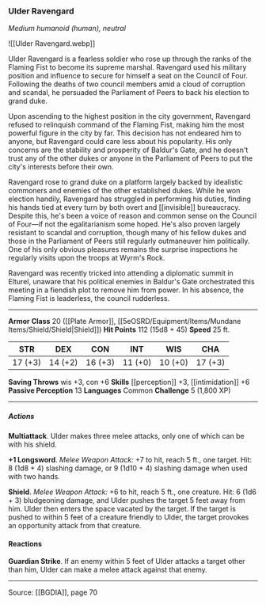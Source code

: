 ### Ulder Ravengard
_Medium humanoid (human), neutral_

![[Ulder Ravengard.webp]]

Ulder Ravengard is a fearless soldier who rose up through the ranks of the Flaming Fist to become its supreme marshal. Ravengard used his military position and influence to secure for himself a seat on the Council of Four. Following the deaths of two council members amid a cloud of corruption and scandal, he persuaded the Parliament of Peers to back his election to grand duke.

Upon ascending to the highest position in the city government, Ravengard refused to relinquish command of the Flaming Fist, making him the most powerful figure in the city by far. This decision has not endeared him to anyone, but Ravengard could care less about his popularity. His only concerns are the stability and prosperity of Baldur's Gate, and he doesn't trust any of the other dukes or anyone in the Parliament of Peers to put the city's interests before their own.

Ravengard rose to grand duke on a platform largely backed by idealistic commoners and enemies of the other established dukes. While he won election handily, Ravengard has struggled in performing his duties, finding his hands tied at every turn by both overt and [[invisible]] bureaucracy. Despite this, he's been a voice of reason and common sense on the Council of Four—if not the egalitarianism some hoped. He's also proven largely resistant to scandal and corruption, though many of his fellow dukes and those in the Parliament of Peers still regularly outmaneuver him politically. One of his only obvious pleasures remains the surprise inspections he regularly visits upon the troops at Wyrm's Rock.

Ravengard was recently tricked into attending a diplomatic summit in Elturel, unaware that his political enemies in Baldur's Gate orchestrated this meeting in a fiendish plot to remove him from power. In his absence, the Flaming Fist is leaderless, the council rudderless.





---

**Armor Class** 20 ([[Plate Armor]], [[5eOSRD/Equipment/Items/Mundane Items/Shield/Shield|Shield]])
**Hit Points** 112 (15d8 + 45)
**Speed** 25 ft.

| STR     | DEX     | CON     | INT     | WIS     | CHA     |
|---------|---------|---------|---------|---------|---------|
| 17 (+3) | 14 (+2) | 16 (+3) | 11 (+0) | 10 (+0) | 17 (+3) |

**Saving Throws** wis +3, con +6
**Skills** [[perception]] +3, [[intimidation]] +6
**Passive Perception** 13
**Languages** Common
**Challenge** 5 (1,800 XP)

---

##### Actions
**Multiattack**. Ulder makes three melee attacks, only one of which can be with his shield.

**+1 Longsword**. _Melee Weapon Attack:_ +7 to hit, reach 5 ft., one target. Hit: 8 (1d8 + 4) slashing damage, or 9 (1d10 + 4) slashing damage when used with two hands.

**Shield**. _Melee Weapon Attack:_ +6 to hit, reach 5 ft., one creature. Hit: 6 (1d6 + 3) bludgeoning damage, and Ulder pushes the target 5 feet away from him. Ulder then enters the space vacated by the target. If the target is pushed to within 5 feet of a creature friendly to Ulder, the target provokes an opportunity attack from that creature.

#### Reactions
**Guardian Strike**. If an enemy within 5 feet of Ulder attacks a target other than him, Ulder can make a melee attack against that enemy.


---

Source: [[BGDIA]], page 70